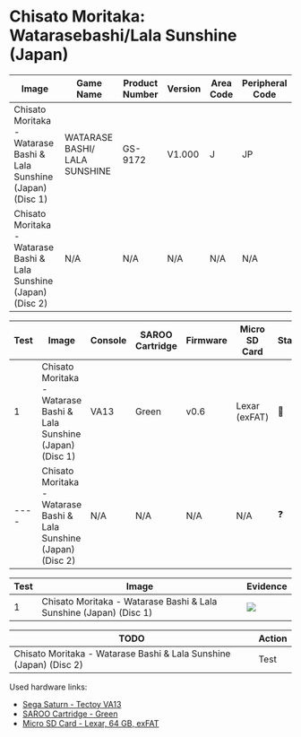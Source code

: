 # Chisato Moritaka: Watarasebashi/Lala Sunshine (Japan)

| Image                                                              | Game Name                     | Product Number | Version | Area Code | Peripheral Code |
| ------------------------------------------------------------------ | ----------------------------- | -------------- | ------- | --------- | --------------- |
| Chisato Moritaka - Watarase Bashi & Lala Sunshine (Japan) (Disc 1) | WATARASE BASHI/ LALA SUNSHINE | GS-9172        | V1.000  | J         | JP              |
| Chisato Moritaka - Watarase Bashi & Lala Sunshine (Japan) (Disc 2) | N/A                           | N/A            | N/A     | N/A       | N/A             |

| Test | Image                                                              | Console | SAROO Cartridge | Firmware | Micro SD Card | Status     | Time Played |
| ---- | ------------------------------------------------------------------ | ------- | --------------- | -------- | ------------- | ---------- | ----------- |
| 1    | Chisato Moritaka - Watarase Bashi & Lala Sunshine (Japan) (Disc 1) | VA13    | Green           | v0.6     | Lexar (exFAT) | :100:      | 28 minutes  |
| ---- | Chisato Moritaka - Watarase Bashi & Lala Sunshine (Japan) (Disc 2) | N/A     | N/A             | N/A      | N/A           | :question: | N/A         |

| Test | Image                                                              | Evidence                                                                                         |
| ---- | ------------------------------------------------------------------ | ------------------------------------------------------------------------------------------------ |
| 1    | Chisato Moritaka - Watarase Bashi & Lala Sunshine (Japan) (Disc 1) | [![](https://img.youtube.com/vi/fCxoeTAxfrA/0.jpg)](https://www.youtube.com/watch?v=fCxoeTAxfrA) |

| TODO                                                               | Action |
| ------------------------------------------------------------------ | ------ |
| Chisato Moritaka - Watarase Bashi & Lala Sunshine (Japan) (Disc 2) | Test   |

Used hardware links:

- [Sega Saturn - Tectoy VA13](../../../../Info/Consoles/VA13/README.md)
- [SAROO Cartridge - Green](../../../../Info/Cartridges/RetroGameParadiseStore/1.32F/README.md)
- [Micro SD Card - Lexar, 64 GB, exFAT](../../../../Info/SdCards/Lexar/64GB/exfat/README.md)
